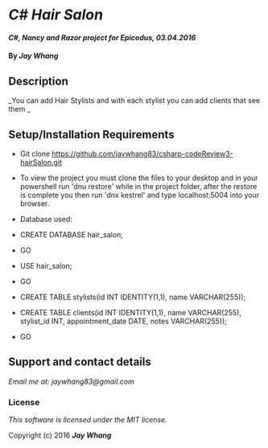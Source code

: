 # _C# Hair Salon_

#### _C#, Nancy and Razor project for Epicodus, 03.04.2016_

#### By _**Jay Whang**_

## Description

_You can add Hair Stylists and with each stylist you can add clients that see them _

## Setup/Installation Requirements

* Git clone https://github.com/jaywhang83/csharp-codeReview3-hairSalon.git
* To view the project you must clone the files to your desktop and in your powershell run 'dnu restore' while in the project folder, after the restore is complete you then run 'dnx kestrel' and type localhost:5004 into your browser.

* Database used:
* CREATE DATABASE hair_salon;
* GO
* USE hair_salon;
* GO
* CREATE TABLE stylists(id INT IDENTITY(1,1), name VARCHAR(255));
* CREATE TABLE clients(id INT IDENTITY(1,1), name VARCHAR(255), stylist_id INT, appointment_date DATE, notes VARCHAR(255));
* GO

## Support and contact details

_Email me at: jaywhang83@gmail.com_


### License

*This software is licensed under the MIT license.*

Copyright (c) 2016 **_Jay Whang_**
